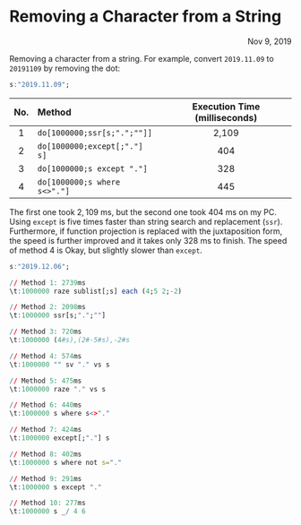 # Removing a Character from a String

<span style="display:block;text-align:right">Nov 9, 2019</span>

Removing a character from a string. For example, convert ``2019.11.09`` to ``20191109`` by removing the dot:

```q
s:"2019.11.09";
```

| No. | Method                         | Execution Time (milliseconds) |
|:---:|:-------------------------------|:-----------------------------:|
|  1  | ``do[1000000;ssr[s;".";""]]``  |             2,109             |
|  2  | ``do[1000000;except[;"."] s]`` |              404              |
|  3  | ``do[1000000;s except "."]``   |              328              |
|  4  | ``do[1000000;s where s<>"."]`` |              445              |

The first one took $2,109$ ms, but the second one took 404 ms on my PC. Using ``except`` is five times faster than string search and replacement (``ssr``). Furthermore, if function projection is replaced with the juxtaposition form, the speed is further improved and it takes only 328 ms to finish. The speed of method 4 is Okay, but slightly slower than ``except``.

```q
s:"2019.12.06";

// Method 1: 2739ms
\t:1000000 raze sublist[;s] each (4;5 2;-2)

// Method 2: 2098ms
\t:1000000 ssr[s;".";""]

// Method 3: 720ms
\t:1000000 (4#s),(2#-5#s),-2#s

// Method 4: 574ms
\t:1000000 "" sv "." vs s

// Method 5: 475ms
\t:1000000 raze "." vs s

// Method 6: 440ms
\t:1000000 s where s<>"."

// Method 7: 424ms
\t:1000000 except[;"."] s

// Method 8: 402ms
\t:1000000 s where not s="."

// Method 9: 291ms
\t:1000000 s except "."

// Method 10: 277ms
\t:1000000 s _/ 4 6
```
